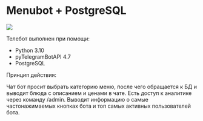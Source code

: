 # Menubot + PostgreSQL
![](screen1.png)


Телебот выполнен при помощи:

- Python 3.10
- pyTelegramBotAPI 4.7
- PostgreSQL

Принцип действия:

Чат бот просит выбрать категорию меню, после чего обращается к БД и выводит блюда с описанием и ценами в чате.
Есть доступ к аналитике через команду /admin. Выводит информацию о самые частонажимаемых кнопках бота и топ самых активных пользователей бота.
